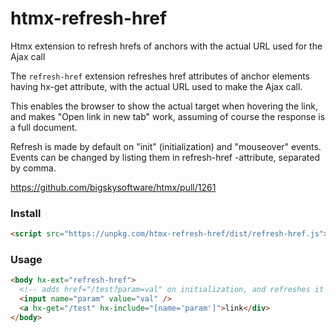 # htmx-refresh-href
Htmx extension to refresh hrefs of anchors with the actual URL used for the Ajax call

The `refresh-href` extension refreshes href attributes of anchor elements having hx-get attribute, with the actual URL used to make the Ajax call.

This enables the browser to show the actual target when hovering the link, and makes "Open link in new tab" work, assuming of course the response is a full document.

Refresh is made by default on "init" (initialization) and "mouseover" events. Events can be changed by listing them in refresh-href -attribute, separated by comma.

https://github.com/bigskysoftware/htmx/pull/1261

### Install

```html
<script src="https://unpkg.com/htmx-refresh-href/dist/refresh-href.js"></script>
```

### Usage

```html
<body hx-ext="refresh-href">
  <!-- adds href="/test?param=val" on initialization, and refreshes it onmouseover -->
  <input name="param" value="val" />
  <a hx-get="/test" hx-include="[name='param']">link</div>
</body>
```
